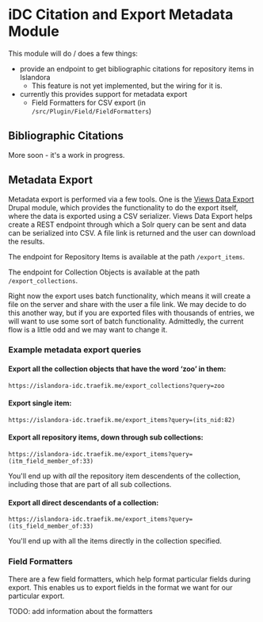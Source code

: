 # iDC Citation and Export Metadata Module
This module will do / does a few things:
  * provide an endpoint to get bibliographic citations for repository items in Islandora
     * This feature is not yet implemented, but the wiring for it is. 
  * currently this provides support for metadata export
     * Field Formatters for CSV export (in `/src/Plugin/Field/FieldFormatters`)

## Bibliographic Citations

More soon - it's a work in progress.

## Metadata Export
Metadata export is performed via a few tools. One is the [Views Data Export](https://www.drupal.org/project/views_data_export) Drupal module, which provides the functionality to do the export itself, where the data is exported using a CSV serializer. Views Data Export helps create a REST endpoint through which a Solr query can be sent and data can be serialized into CSV.  A file link is returned and the user can download the results. 

The endpoint for Repository Items is available at the path `/export_items`. 

The endpoint for Collection Objects is available at the path `/export_collections`. 

Right now the export uses batch functionality, which means it will create a file on the server and share with the user a file link.  We may decide to do this another way, but if you are exported files with thousands of entries, we will want to use some sort of batch functionality.   Admittedly, the current flow is a little odd and we may want to change it. 

### Example metadata export queries

#### Export all the collection objects that have the word ‘zoo’ in them:
`https://islandora-idc.traefik.me/export_collections?query=zoo`

#### Export single item: 
`https://islandora-idc.traefik.me/export_items?query=(its_nid:82)`

#### Export all repository items, down through sub collections: 
`https://islandora-idc.traefik.me/export_items?query=(itm_field_member_of:33)`

You'll end up with _all_ the repository item descendents of the collection, including those that are part of all sub collections.

#### Export all direct descendants of a collection:

`https://islandora-idc.traefik.me/export_items?query=(its_field_member_of:33)`

You'll end up with all the items directly in the collection specified.

### Field Formatters
There are a few field formatters, which help format particular fields during export.  This enables us to export fields in the format we want for our particular export. 

TODO: add information about the formatters

